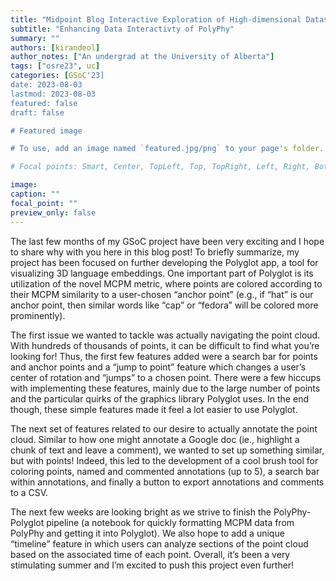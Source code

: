 ```yaml
---
title: "Midpoint Blog Interactive Exploration of High-dimensional Datasets with PolyPhy and Polyglot"
subtitle: "Enhancing Data Interactivty of PolyPhy"
summary: ""
authors: [kirandeol]
author_notes: ["An undergrad at the University of Alberta"]
tags: ["osre23", uc]
categories: [GSoC'23]
date: 2023-08-03
lastmod: 2023-08-03
featured: false
draft: false

# Featured image

# To use, add an image named `featured.jpg/png` to your page's folder.

# Focal points: Smart, Center, TopLeft, Top, TopRight, Left, Right, BottomLeft, Bottom, BottomRight.

image:
caption: ""
focal_point: ""
preview_only: false
---
```


The last few months of my GSoC project have been very exciting and I hope to share why with you here in this blog post! To briefly summarize, my project has been focused on further developing the Polyglot app, a tool for visualizing 3D language embeddings. One important part of Polyglot is its utilization of the novel MCPM metric, where points are colored according to their MCPM similarity to a user-chosen “anchor point” (e.g., if “hat” is our anchor point, then similar words like “cap” or “fedora” will be colored more prominently). 

The first issue we wanted to tackle was actually navigating the point cloud. With hundreds of thousands of points, it can be difficult to find what you’re looking for! Thus, the first few features added were a search bar for points and anchor points and a “jump to point” feature which changes a user’s center of rotation and “jumps” to a chosen point. There were a few hiccups with implementing these features, mainly due to the large number of points and the particular quirks of the graphics library Polyglot uses. In the end though, these simple features made it feel a lot easier to use Polyglot. 

The next set of features related to our desire to actually annotate the point cloud. Similar to how one might annotate a Google doc (ie., highlight a chunk of text and leave a comment), we wanted to set up something similar, but with points! Indeed, this led to the development of a cool brush tool for coloring points, named and commented annotations (up to 5), a search bar within annotations, and finally a button to export annotations and comments to a CSV.

The next few weeks are looking bright as we strive to finish the PolyPhy-Polyglot pipeline (a notebook for quickly formatting MCPM data from PolyPhy and getting it into Polyglot). We also hope to add a unique “timeline” feature in which users can analyze sections of the point cloud based on the associated time of each point. Overall, it’s been a very stimulating summer and I’m excited to push this project even further!
